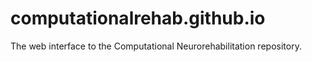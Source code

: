 # computationalrehab.github.io
The web interface to the Computational Neurorehabilitation repository.
